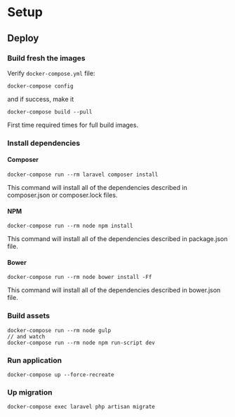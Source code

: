 # Setup

## Deploy

### Build fresh the images

Verify `docker-compose.yml` file:
    
    docker-compose config

and if success, make it

    docker-compose build --pull

First time required times for full build images.

### Install dependencies

#### Composer

    docker-compose run --rm laravel composer install

This command will install all of the dependencies described in composer.json or composer.lock files.

#### NPM

    docker-compose run --rm node npm install

This command will install all of the dependencies described in package.json file.

#### Bower

    docker-compose run --rm node bower install -Ff

This command will install all of the dependencies described in bower.json file.

### Build assets

    docker-compose run --rm node gulp
    // and watch
    docker-compose run --rm node npm run-script dev

### Run application

    docker-compose up --force-recreate

### Up migration

    docker-compose exec laravel php artisan migrate
